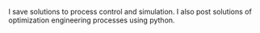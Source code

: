 I save solutions to process control and simulation.
I also post solutions of optimization engineering processes using python.

